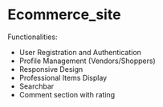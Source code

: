 # Ecommerce_site

Functionalities:

- User Registration and Authentication
- Profile Management (Vendors/Shoppers)
- Responsive Design
- Professional Items Display
- Searchbar
- Comment section with rating
